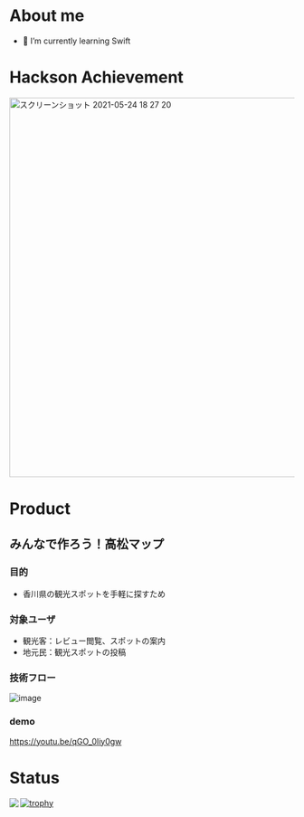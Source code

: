 # About me
- 🌱 I’m currently learning Swift

# Hackson Achievement
<img width="671" alt="スクリーンショット 2021-05-24 18 27 20" src="https://user-images.githubusercontent.com/29572313/119327208-b10a1180-bcbd-11eb-8983-0b8f2a813627.png">

# Product
## みんなで作ろう！高松マップ
### 目的
- 香川県の観光スポットを手軽に探すため

### 対象ユーザ
- 観光客：レビュー閲覧、スポットの案内 
- 地元民：観光スポットの投稿

### 技術フロー
![image](https://user-images.githubusercontent.com/29572313/119327508-0514f600-bcbe-11eb-93f5-f82bace31666.png)

### demo
https://youtu.be/qGO_0Iiy0gw

# Status
<a href="https://github.com/anuraghazra/github-readme-stats">
  <img align="left" src="https://github-readme-stats.vercel.app/api?username=Fuyan777&count_private=true&theme=dracula&show_icons=true" />
</a>

[![trophy](https://github-profile-trophy.vercel.app/?username=Fuyan777&theme=onedark&title=Commit,PullRequest,Issue,Repository)](https://github.com/ryo-ma/github-profile-trophy)

